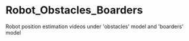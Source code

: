 # Robot_Obstacles_Boarders
Robot position estimation videos under 'obstacles' model and 'boarders' model

